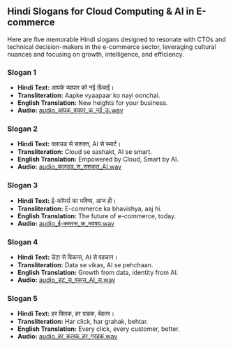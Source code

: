 ## Hindi Slogans for Cloud Computing & AI in E-commerce

Here are five memorable Hindi slogans designed to resonate with CTOs and technical decision-makers in the e-commerce sector, leveraging cultural nuances and focusing on growth, intelligence, and efficiency.

### Slogan 1
*   **Hindi Text:** आपके व्यापार को नई ऊँचाई।
*   **Transliteration:** Aapke vyaapaar ko nayi oonchai.
*   **English Translation:** New heights for your business.
*   **Audio:** [audio_आपक_वयपर_क_नई_ऊ.wav](audio_आपक_वयपर_क_नई_ऊ.wav)

### Slogan 2
*   **Hindi Text:** क्लाउड से सशक्त, AI से स्मार्ट।
*   **Transliteration:** Cloud se sashakt, AI se smart.
*   **English Translation:** Empowered by Cloud, Smart by AI.
*   **Audio:** [audio_कलउड_स_सशकत_AI.wav](audio_कलउड_स_सशकत_AI.wav)

### Slogan 3
*   **Hindi Text:** ई-कॉमर्स का भविष्य, आज ही।
*   **Transliteration:** E-commerce ka bhavishya, aaj hi.
*   **English Translation:** The future of e-commerce, today.
*   **Audio:** [audio_ई-कमरस_क_भवषय.wav](audio_ई-कमरस_क_भवषय.wav)

### Slogan 4
*   **Hindi Text:** डेटा से विकास, AI से पहचान।
*   **Transliteration:** Data se vikas, AI se pehchaan.
*   **English Translation:** Growth from data, identity from AI.
*   **Audio:** [audio_डट_स_वकस_AI_स.wav](audio_डट_स_वकस_AI_स.wav)

### Slogan 5
*   **Hindi Text:** हर क्लिक, हर ग्राहक, बेहतर।
*   **Transliteration:** Har click, har grahak, behtar.
*   **English Translation:** Every click, every customer, better.
*   **Audio:** [audio_हर_कलक_हर_गरहक.wav](audio_हर_कलक_हर_गरहक.wav)
